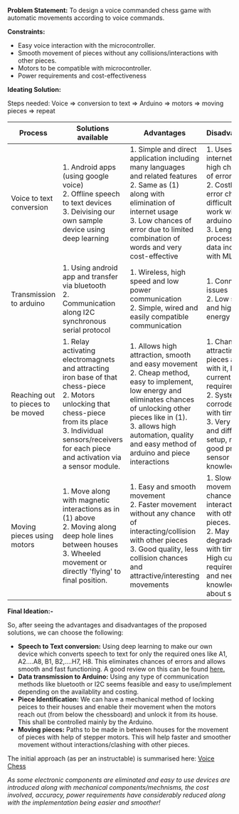 **Problem Statement:** To design a voice commanded chess game with automatic movements according to voice commands.

**Constraints:**
* Easy voice interaction with the microcontroller.
* Smooth movement of pieces without any collisions/interactions with other pieces.
* Motors to be compatible with microcontroller.
* Power requirements and cost-effectiveness

**Ideating Solution:**

Steps needed: Voice => conversion to text => Arduino => motors => moving pieces => repeat

Process | Solutions available | Advantages | Disadvantages
--------|---------------------|------------|--------------
Voice to text conversion| 1. Android apps (using google voice) <br/> 2. Offline speech to text devices <br/> 3. Deivising our own sample device using deep learning | 1. Simple and direct application including many languages and related features <br/> 2. Same as (1) along with elimination of internet usage <br/> 3. Low chances of error due to limited combination of words and very cost-effective | 1. Uses internet and high chances of error <br/> 2. Costly, high error chances, difficult to work with arduino <br/> 3. Lengthy process of data inclusion with ML <br/>
Transmission to arduino| 1. Using android app and transfer via bluetooth <br/> 2. Communication along I2C synchronous serial protocol | 1. Wireless, high speed and low power communication <br/> 2. Simple, wired and easily compatible communication| 1. Connection issues <br/> 2. Low speed and high energy module
Reaching out to pieces to be moved | 1. Relay activating electromagnets and attracting iron base of that chess-piece <br/> 2. Motors unlocking that chess-piece from its place <br/> 3. Individual sensors/receivers for each piece and activation via a sensor module.| 1. Allows high attraction, smooth and easy movement <br/> 2. Cheap method, easy to implement, low energy and eliminates chances of unlocking other pieces like in (1). <br/> 3. allows high automation, quality and easy method of arduino and piece interactions | 1. Chances of attracting other pieces along with it, high current requirement <br/> 2. System may corrode/break with time <br/> 3. Very costly and difficult to setup, needs good practical sensor knowledge.
Moving pieces using motors | 1. Move along with magnetic interactions as in (1) above <br/> 2. Moving along deep hole lines between houses <br/> 3. Wheeled movement or directly 'flying' to final position. | 1. Easy and smooth movement <br/> 2. Faster movement without any chance of interacting/collision with other pieces <br/> 3. Good quality, less collision chances and attractive/interesting movements | 1. Slower movement and chances of interactions with other pieces. <br/> 2. May degrade/break with time <br/> High current requirement and need good knowledge about sensors.

**Final Ideation:-**

So, after seeing the advantages and disadvantages of the proposed solutions, we can choose the following:
* **Speech to Text conversion:** Using deep learning to make our own device which converts speech to text for only the required ones like A1, A2....A8, B1, B2,....H7, H8. This eliminates chances of errors and allows smooth and fast functioning. A good review on this can be found [here.](http://ijarcet.org/wp-content/uploads/IJARCET-VOL-4-ISSUE-7-3067-3072.pdf)
* **Data transmission to Arduino:** Using any type of communication methods like bluetooth or I2C seems feasible and easy to use/implement depending on the availablity and costing.
* **Piece Identification:** We can have a mechanical method of locking peices to their houses and enable their movement when the motors reach out (from below the chessboard) and unlock it from its house. This shall be controlled mainly by the Arduino.
* **Moving pieces:** Paths to be made in between houses for the movement of pieces with help of stepper motors. This will help faster and smoother movement without interactions/clashing with other pieces.

The initial approach (as per an instructable) is summarised here: [Voice Chess](https://github.com/prateekagrawalgithub/Electronics-club-Mini-Task-1/blob/master/Entertainment/Voice%20Chess.md)

*As some electronic components are eliminated and easy to use devices are introduced along with mechanical components/mechnisms, the cost involved, accuracy, power requirements have considerably reduced along with the implementation being easier and smoother!*
